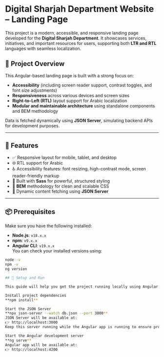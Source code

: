 # Digital Sharjah Department Website – Landing Page

This project is a modern, accessible, and responsive landing page developed for the **Digital Sharjah Department**. It showcases services, initiatives, and important resources for users, supporting both **LTR and RTL** languages with seamless localization.

## 🔧 Project Overview

This Angular-based landing page is built with a strong focus on:
- **Accessibility** (including screen reader support, contrast toggles, and font size adjustments)
- **Responsiveness** across various devices and screen sizes
- **Right-to-Left (RTL)** layout support for Arabic localization
- **Modular and maintainable architecture** using standalone components and BEM methodology

Data is fetched dynamically using **JSON Server**, simulating backend APIs for development purposes.

---

## 🚀 Features

- ✅ Responsive layout for mobile, tablet, and desktop
- 🌐 RTL support for Arabic
- ♿ Accessibility features: font resizing, high-contrast mode, screen reader-friendly markup
- 💅 Built with **Sass** for powerful, structured styling
- 📁 **BEM** methodology for clean and scalable CSS
- 🔁 Dynamic content fetching using **JSON Server**

---

## 📦 Prerequisites

Make sure you have the following installed:

- **Node.js**: `v18.x.x`  
- **npm**: `v9.x.x`  
- **Angular CLI**: `v19.x.x`  
You can check your installed versions using:

```bash
node -v
npm -v
ng version

## 🚀 Setup and Run

This guide will help you get the project running locally using Angular and JSON Server.

Install project dependencies
**npm install**

Start the JSON Server
**npx json-server --watch db.json --port 3000**
JSON Server will be available at:
👉 http://localhost:3000
Keep this server running while the Angular app is running to ensure proper data fetching.

Start the Angular development server
**ng serve**
Angular app will be available at:
👉 http://localhost:4200